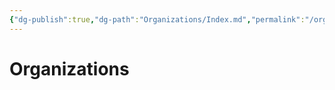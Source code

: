 ```yaml
---
{"dg-publish":true,"dg-path":"Organizations/Index.md","permalink":"/organizations/index/","dgShowFileTree":true}
---
```


# Organizations
